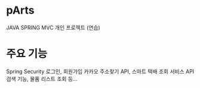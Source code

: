 # pArts
JAVA SPRING MVC 개인 프로젝트 (연습)


# 주요 기능
Spring Security 로그인, 회원가입
카카오 주소찾기 API, 스마트 택배 조회 서비스 API
검색 기능, 물품 리스트 조회 등...
